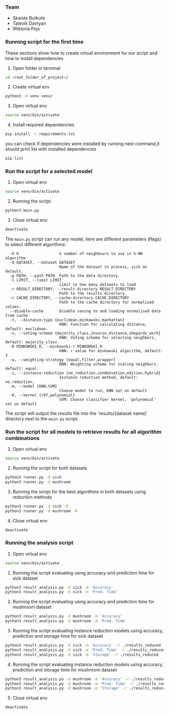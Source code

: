 ### Team
- Skaiste Butkute
- Tatevik Davtyan
- Wiktoria Pejs

### Running script for the first time
These sections show how to create virtual environment for
our script and how to install dependencies
1. Open folder in terminal
```bash
cd <root_folder_of_project>/
```
2. Create virtual env
```bash
python3 -m venv venv/
```
3. Open virtual env
```bash
source venv/bin/activate
```
4. Install required dependencies
```bash
pip install -r requirements.txt
```
you can check if dependencies were installed by running next
command,it should print list with installed dependencies
```bash
pip list
```

### Run the script for a selected model
1. Open virtual env
```bash
source venv/bin/activate
```
2. Running the script.
```bash
python3 main.py
```
3. Close virtual env
```bash
deactivate
```

The `main.py` script can run any model, here are different parameters (flags) to select different algorithms:
```
  -k K                  k number of neighbours to use in k-NN algorithm
  -d DATASET, --dataset DATASET
                        Name of the dataset to process, sick on default.
  -p PATH, --path PATH  Path to the data directory.
  -l LIMIT, --limit LIMIT
                        Limit to how many datasets to load
  -r RESULT_DIRECTORY, --result-directory RESULT_DIRECTORY
                        Path to the results directory.
  -c CACHE_DIRECTORY, --cache-directory CACHE_DIRECTORY
                        Path to the cache directory for normalised values.
  --disable-cache       Disable saving to and loading normalised data from cache
  -t, --distance-type {euclidean,minkowski,manhattan}
                        KNN: Function for calculating distance, default: euclidean.
  -v, --voting-schema {majority_class,inverse_distance,shepards_work}
                        KNN: Voting schema for selecting neighbors, default: majority_class.
  -R MINKOWSKI_R, --minkowski-r MINKOWSKI_R
                        KNN: r value for minkowski algorithm, default: 3
  -w, --weighting-strategy {equal,filter,wrapper}
                        KNN: Weighting scheme for scaling neighbors, default: equal.
  -i, --instance-reduction {no_reduction,condensation,edition,hybrid}
                        Instance reduction method, default: no_reduction.
  -m, --model {KNN,SVM}
                        Choose model to run, KNN set on default
  -K, --kernel {rbf,polynomial}
                        SVM: Choose classifier kernel, 'polynomial' set on default
```

The script will output the results file into the 'results/{dataset name}' directory next to the `main.py` script.

### Run the script for all models to retrieve results for all algorithm combinations
1. Open virtual env
```bash
source venv/bin/activate
```
2. Running the script for both datasets
```bash
python3 runner.py -d sick
python3 runner.py -d mushroom
```
3. Running the script for the best algorithms in both datasets using reduction methods
```bash
python3 runner.py -d sick -R
python3 runner.py -d mushroom -R
```
4. Close virtual env
```bash
deactivate
```

### Running the analysis script
1. Open virtual env
```bash
source venv/bin/activate
```
1. Running the script evaluating using accuracy and prediction time for sick dataset
```bash
python3 result_analysis.py -d sick -m 'Accuracy'
python3 result_analysis.py -d sick -m 'Pred. Time'
```
2. Running the script evaluating using accuracy and prediction time for mushroom dataset
```bash
python3 result_analysis.py -d mushroom -m 'Accuracy'
python3 result_analysis.py -d mushroom -m 'Pred. Time'
```
3. Running the script evaluating instance reduction models using accuracy, prediction and storage time for sick dataset
```bash
python3 result_analysis.py -d sick -m 'Accuracy' -r ./results_reduced
python3 result_analysis.py -d sick -m 'Pred. Time' -r ./results_reduced
python3 result_analysis.py -d sick -m 'Storage' -r ./results_reduced
```
4. Running the script evaluating instance reduction models using accuracy, prediction and storage time for mushroom dataset
```bash
python3 result_analysis.py -d mushroom -m 'Accuracy' -r ./results_reduced
python3 result_analysis.py -d mushroom -m 'Pred. Time' -r ./results_reduced
python3 result_analysis.py -d mushroom -m 'Storage' -r ./results_reduced
```
5. Close virtual env
```bash
deactivate
```